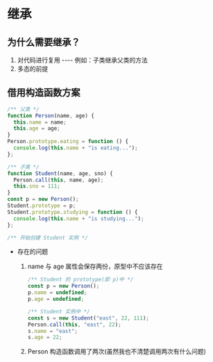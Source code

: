 <!--
 * @Author: East
 * @Date: 2021-10-30 12:26:21
 * @LastEditTime: 2022-01-04 17:27:35
 * @LastEditors: Please set LastEditors
 * @Description: 没弄懂为什么要寄生组合式继承，所以再看一遍
 * @FilePath: \coderwhy-round2\继承.md
-->

# 继承

## 为什么需要继承？

1. 对代码进行复用 ---- 例如：子类继承父类的方法
2. 多态的前提

## 借用构造函数方案

```js
/** 父类 */
function Person(name, age) {
  this.name = name;
  this.age = age;
}
Person.prototype.eating = function () {
  console.log(this.name + "is eating...");
};

/** 子类 */
function Student(name, age, sno) {
  Person.call(this, name, age);
  this.sno = 111;
}
const p = new Person();
Student.prototype = p;
Student.prototype.studying = function () {
  console.log(this.name + "is studying...");
};

/** 开始创建 Student 实例 */
```

- 存在的问题

  1. name 与 age 属性会保存两份，原型中不应该存在

     ```js
     /** Student 的 prototype(即 p)中 */
     const p = new Person();
     p.name = undefined;
     p.age = undefined;

     /** Student 实例中 */
     const s = new Student("east", 22, 111);
     Person.call(this, "east", 22);
     s.name = "east";
     s.age = 22;
     ```

  2. Person 构造函数调用了两次(虽然我也不清楚调用两次有什么问题)
